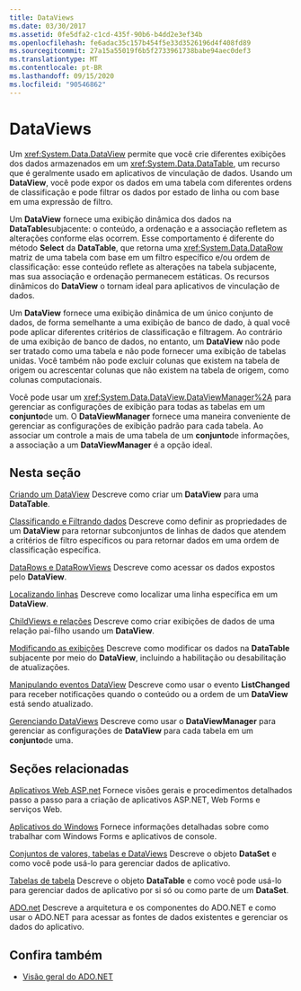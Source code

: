 ```yaml
---
title: DataViews
ms.date: 03/30/2017
ms.assetid: 0fe5dfa2-c1cd-435f-90b6-b4dd2e3ef34b
ms.openlocfilehash: fe6adac35c157b454f5e33d3526196d4f408fd89
ms.sourcegitcommit: 27a15a55019f6b5f2733961738babe94aec0def3
ms.translationtype: MT
ms.contentlocale: pt-BR
ms.lasthandoff: 09/15/2020
ms.locfileid: "90546862"
---
```

# <a name="dataviews"></a>DataViews
Um <xref:System.Data.DataView> permite que você crie diferentes exibições dos dados armazenados em um <xref:System.Data.DataTable>, um recurso que é geralmente usado em aplicativos de vinculação de dados. Usando um **DataView**, você pode expor os dados em uma tabela com diferentes ordens de classificação e pode filtrar os dados por estado de linha ou com base em uma expressão de filtro.

 Um **DataView** fornece uma exibição dinâmica dos dados na **DataTable**subjacente: o conteúdo, a ordenação e a associação refletem as alterações conforme elas ocorrem. Esse comportamento é diferente do método **Select** da **DataTable**, que retorna uma <xref:System.Data.DataRow> matriz de uma tabela com base em um filtro específico e/ou ordem de classificação: esse conteúdo reflete as alterações na tabela subjacente, mas sua associação e ordenação permanecem estáticas. Os recursos dinâmicos do **DataView** o tornam ideal para aplicativos de vinculação de dados.

 Um **DataView** fornece uma exibição dinâmica de um único conjunto de dados, de forma semelhante a uma exibição de banco de dado, à qual você pode aplicar diferentes critérios de classificação e filtragem. Ao contrário de uma exibição de banco de dados, no entanto, um **DataView** não pode ser tratado como uma tabela e não pode fornecer uma exibição de tabelas unidas. Você também não pode excluir colunas que existem na tabela de origem ou acrescentar colunas que não existem na tabela de origem, como colunas computacionais.

 Você pode usar um <xref:System.Data.DataView.DataViewManager%2A> para gerenciar as configurações de exibição para todas as tabelas em um **conjunto**de um. O **DataViewManager** fornece uma maneira conveniente de gerenciar as configurações de exibição padrão para cada tabela. Ao associar um controle a mais de uma tabela de um **conjunto**de informações, a associação a um **DataViewManager** é a opção ideal.

## <a name="in-this-section"></a>Nesta seção
 [Criando um DataView](creating-a-dataview.md) Descreve como criar um **DataView** para uma **DataTable**.

 [Classificando e Filtrando dados](sorting-and-filtering-data.md) Descreve como definir as propriedades de um **DataView** para retornar subconjuntos de linhas de dados que atendem a critérios de filtro específicos ou para retornar dados em uma ordem de classificação específica.

 [DataRows e DataRowViews](datarows-and-datarowviews.md) Descreve como acessar os dados expostos pelo **DataView**.

 [Localizando linhas](finding-rows.md) Descreve como localizar uma linha específica em um **DataView**.

 [ChildViews e relações](childviews-and-relations.md) Descreve como criar exibições de dados de uma relação pai-filho usando um **DataView**.

 [Modificando as exibições](modifying-dataviews.md) Descreve como modificar os dados na **DataTable** subjacente por meio do **DataView**, incluindo a habilitação ou desabilitação de atualizações.

 [Manipulando eventos DataView](handling-dataview-events.md) Descreve como usar o evento **ListChanged** para receber notificações quando o conteúdo ou a ordem de um **DataView** está sendo atualizado.

 [Gerenciando DataViews](managing-dataviews.md) Descreve como usar o **DataViewManager** para gerenciar as configurações de **DataView** para cada tabela em um **conjunto**de uma.

## <a name="related-sections"></a>Seções relacionadas
 [Aplicativos Web ASP.net](/previous-versions/655cec97(v=vs.100)) Fornece visões gerais e procedimentos detalhados passo a passo para a criação de aplicativos ASP.NET, Web Forms e serviços Web.

 [Aplicativos do Windows](/previous-versions/ms184421(v=vs.100)) Fornece informações detalhadas sobre como trabalhar com Windows Forms e aplicativos de console.

 [Conjuntos de valores, tabelas e DataViews](index.md) Descreve o objeto **DataSet** e como você pode usá-lo para gerenciar dados de aplicativo.

 [Tabelas de tabela](datatables.md) Descreve o objeto **DataTable** e como você pode usá-lo para gerenciar dados de aplicativo por si só ou como parte de um **DataSet**.

 [ADO.net](../index.md) Descreve a arquitetura e os componentes do ADO.NET e como usar o ADO.NET para acessar as fontes de dados existentes e gerenciar os dados do aplicativo.

## <a name="see-also"></a>Confira também

- [Visão geral do ADO.NET](../ado-net-overview.md)
